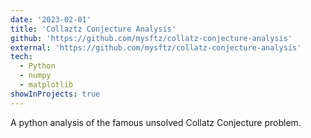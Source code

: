 ```yaml
---
date: '2023-02-01'
title: 'Collaztz Conjecture Analysis'
github: 'https://github.com/mysftz/collatz-conjecture-analysis'
external: 'https://github.com/mysftz/collatz-conjecture-analysis'
tech:
  - Python
  - numpy
  - matplotlib
showInProjects: true
---
```


A python analysis of the famous unsolved Collatz Conjecture problem.

